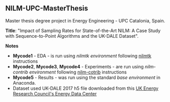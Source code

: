## NILM-UPC-MasterThesis
Master thesis degree project in Energy Engineering - UPC Catalonia, Spain.
            
**Title**: "Impact of Sampling Rates for State-of-the-Art NILM: A Case Study with Sequence-to-Point Algorithms and the UK-DALE Dataset".

**Notes**
- **Mycode1** - EDA - is run using _nilmtk environment_ following [nilmtk](https://github.com/nilmtk/nilmtk) instructions
- **Mycode2**, **Mycode3**, **Mycode4** - Experiments - are run using _nilm-contrib environment_ following [nilm-cotrib](https://github.com/nilmtk/nilmtk-contrib) instructions
- **Mycode5** - Results - was run using the standard _base environment_ in Anaconda.
- Dataset used UK-DALE 2017 h5 file downloaded from this [UK Energy Research Council's Energy Data Center](https://data.ukedc.rl.ac.uk/browse/edc/efficiency/residential/EnergyConsumption/Domestic/UK-DALE-2017/UK-DALE-FULL-disaggregated)
